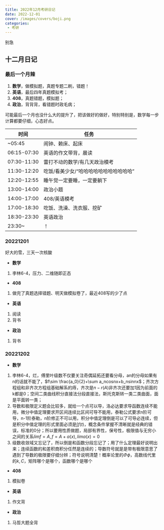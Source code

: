 ```yaml
---
title: 2022年12月考研日记
date: 2022-12-01
cover: /images/covers/boji.png
categories:
 - 考研
---
```


别急

<!-- more -->

## 十二月日记

### 最后一个月辣

1. **数学**，做模拟题，真题专题二刷，错题！
2. **英语**，最后四年真题模拟考；
3. **408**，真题错题，模拟题；
4. **政治**，背背背，看错题时政毛病；

可能最后一个月也没什么大的提升了，把该做好的做好，特别特别是，数学每一步计算都要仔细，心态好点。


| 时间        | 任务                                   |
| ----------- | -------------------------------------- |
| ~05:45      | 闹钟、赖床、起床                       |
| 06:15-07:30 | 英语的作文带背，晨读                   |
| 07:30-11:30 | 雷打不动的数学/有几天政治模考          |
| 11:30-12:20 | 吃饭/看美少女/“哈哈哈哈哈哈哈哈哈哈哈” |
| 12:20-12:55 | 睡午觉一定要睡，一定要躺下             |
| 13:00-14:00 | 政治小题                               |
| 14:00-17:00 | 408/英语模考                           |
| 17:00-18:30 | 吃饭、洗澡、洗衣服、挖矿               |
| 18:30-23:30 | 英语政治                               |
| 23:30~      | ！                                     |


### 20221201

好大的雪，三天一次核酸

- **数学**

1. 李林6-4，压力、二维随即正态

- **408**

1. 做完了真题选择错题、明天做模拟卷了，最近408写的少了点

- **英语**

1. 阅读
2. 背书

- **政治**

1. 背书


### 20221202

- **数学**

1. 李林6-4，烂，傅里叶级数不仅要关注奇偶延拓还要看分母，an的分母如果有n的话就不能了，$f\sim \frac{a_0}{2}+\sum a_ncosnx+b_nsinnx$；齐次方程组和非齐次方程组基础解系的痔，齐次是$n-r(A)$非齐次还要加1因为前面的k都是0；空间二类曲线积分直接法分段直接法，斯托克斯转一类二类曲面，面是平面转一类；
2. 导数和极限定义题会比较多，就给一个点可以导，洛必达要求导函数连续不能用，微分中值定理要求开区间连续比区间可导不能用，泰勒公式要求n阶可导，n-1阶泰勒，n阶修正不可以用，积分中值定理倒是可以了可导必连续，但是积分中值定理的形式里面必须是$\int f(t)$，概念条件掌握不清晰就是经典的错误，标准的0分；所以要用性质做题，局部有界性，保号性，极限值与无穷小之间的关系$lim f=A,f=A+\alpha(x),lim \alpha(x)=0$
3. 级数收敛域又忘记了，所以倒是和函数分段忘记了；用了什么定理最好说明出来；连续函数的和差积商积分任然是连续的；导数符号就是是带有极限意思了遇到了导数的极限要仔细分辨；符号说明清楚！概率论里的$\Phi \phi$，高数线代里的$k,C$，矩阵哪个是哪个，函数哪个是哪个

- **408**

1. 模拟卷

- **英语**

1. 作文背

- **政治**

1. 马哲大题全背